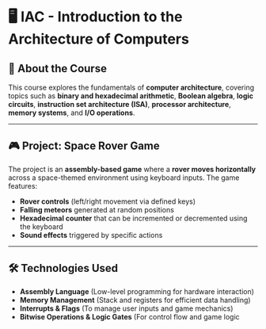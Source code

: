 # 🖥️ **IAC - Introduction to the Architecture of Computers**

## 📌 **About the Course**
This course explores the fundamentals of **computer architecture**, covering topics such as **binary and hexadecimal arithmetic**, **Boolean algebra**, **logic circuits**, **instruction set architecture (ISA)**, **processor architecture**, **memory systems**, and **I/O operations**.

---

## 🎮 **Project: Space Rover Game**
The project is an **assembly-based game** where a **rover moves horizontally** across a space-themed environment using keyboard inputs. The game features:
- **Rover controls** (left/right movement via defined keys)
- **Falling meteors** generated at random positions
- **Hexadecimal counter** that can be incremented or decremented using the keyboard
- **Sound effects** triggered by specific actions

---

## 🛠 **Technologies Used**
- **Assembly Language** (Low-level programming for hardware interaction)
- **Memory Management** (Stack and registers for efficient data handling)
- **Interrupts & Flags** (To manage user inputs and game mechanics)
- **Bitwise Operations & Logic Gates** (For control flow and game logic 
